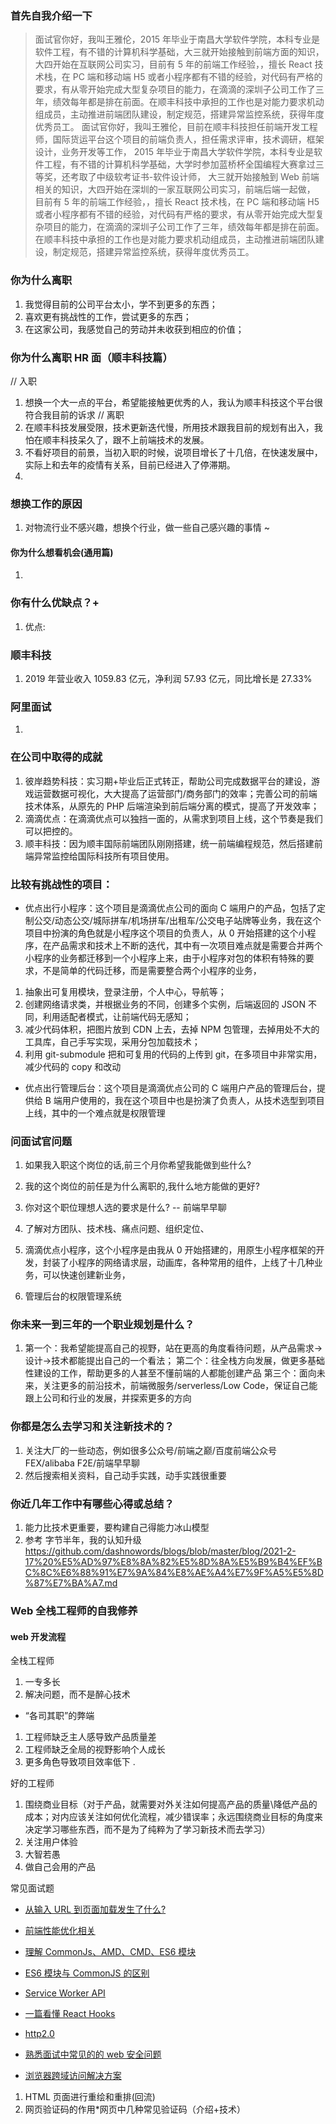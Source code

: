 ### 首先自我介绍一下

> 面试官你好，我叫王雅伦，2015 年毕业于南昌大学软件学院，本科专业是软件工程，有不错的计算机科学基础，大三就开始接触到前端方面的知识，大四开始在互联网公司实习，目前有 5 年的前端工作经验，，擅长 React 技术栈，在 PC 端和移动端 H5 或者小程序都有不错的经验，对代码有严格的要求，有从零开始完成大型复杂项目的能力，在滴滴的深圳子公司工作了三年，绩效每年都是排在前面。在顺丰科技中承担的工作也是对能力要求机动组成员，主动推进前端团队建设，制定规范，搭建异常监控系统，获得年度优秀员工。
> 面试官你好，我叫王雅伦，目前在顺丰科技担任前端开发工程师，国际货运平台这个项目的前端负责人，担任需求评审，技术调研，框架设计，业务开发等工作， 2015 年毕业于南昌大学软件学院，本科专业是软件工程，有不错的计算机科学基础，大学时参加蓝桥杯全国编程大赛拿过三等奖，还考取了中级软考证书-软件设计师， 大三就开始接触到 Web 前端相关的知识，大四开始在深圳的一家互联网公司实习，前端后端一起做， 目前有 5 年的前端工作经验，，擅长 React 技术栈，在 PC 端和移动端 H5 或者小程序都有不错的经验，对代码有严格的要求，有从零开始完成大型复杂项目的能力，在滴滴的深圳子公司工作了三年，绩效每年都是排在前面。在顺丰科技中承担的工作也是对能力要求机动组成员，主动推进前端团队建设，制定规范，搭建异常监控系统，获得年度优秀员工。

### 你为什么离职

1. 我觉得目前的公司平台太小，学不到更多的东西；
2. 喜欢更有挑战性的工作，尝试更多的东西；
3. 在这家公司，我感觉自己的劳动并未收获到相应的价值；

### 你为什么离职 HR 面（顺丰科技篇）

// 入职

1. 想换一个大一点的平台，希望能接触更优秀的人，我认为顺丰科技这个平台很符合我目前的诉求
   // 离职
1. 在顺丰科技发展受限，技术更新迭代慢，所用技术跟我目前的规划有出入，我怕在顺丰科技呆久了，跟不上前端技术的发展。
1. 不看好项目的前景，当初入职的时候，说项目增长了十几倍，在快速发展中，实际上和去年的疫情有关系，目前已经进入了停滞期。
1.

### 想换工作的原因

1. 对物流行业不感兴趣，想换个行业，做一些自己感兴趣的事情 ~

#### 你为什么想看机会(通用篇)

1.

### 你有什么优缺点？+

1. 优点:

### 顺丰科技

1. 2019 年营业收入 1059.83 亿元，净利润 57.93 亿元，同比增长是 27.33%

### 阿里面试

1.

### 在公司中取得的成就

1. 彼岸趋势科技：实习期+毕业后正式转正，帮助公司完成数据平台的建设，游戏运营数据可视化，大大提高了运营部门/商务部门的效率；完善公司的前端技术体系，从原先的 PHP 后端渲染到前后端分离的模式，提高了开发效率；
2. 滴滴优点：在滴滴优点可以独挡一面的，从需求到项目上线，这个节奏是我们可以把控的。
3. 顺丰科技：因为顺丰国际前端团队刚刚搭建，统一前端编程规范，然后搭建前端异常监控给国际科技所有项目使用。

### 比较有挑战性的项目：

- 优点出行小程序：这个项目是滴滴优点公司的面向 C 端用户的产品，包括了定制公交/动态公交/城际拼车/机场拼车/出租车/公交电子站牌等业务，我在这个项目中扮演的角色就是小程序这个项目的负责人，从 0 开始搭建的这个小程序，在产品需求和技术上不断的迭代，其中有一次项目难点就是需要合并两个小程序的业务都迁移到一个小程序上来，由于小程序对包的体积有特殊的要求，不是简单的代码迁移，而是需要整合两个小程序的业务，

1. 抽象出可复用模块，登录注册，个人中心，导航等；
2. 创建网络请求类，并根据业务的不同，创建多个实例，后端返回的 JSON 不同，利用适配者模式，让前端代码无感知；
3. 减少代码体积，把图片放到 CDN 上去，去掉 NPM 包管理，去掉用处不大的工具库，自己手写实现，采用分包加载技术；
4. 利用 git-submodule 把和可复用的代码的上传到 git，在多项目中非常实用，减少代码的 copy 和改动

- 优点出行管理后台：这个项目是滴滴优点公司的 C 端用户产品的管理后台，提供给 B 端用户使用的，我在这个项目中也是扮演了负责人，从技术选型到项目上线，其中的一个难点就是权限管理

### 问面试官问题

1. 如果我入职这个岗位的话,前三个月你希望我能做到些什么?
2. 我的这个岗位的前任是为什么离职的,我什么地方能做的更好?
3. 你对这个职位理想人选的要求是什么?
   -- 前端早早聊
4. 了解对方团队、技术栈、痛点问题、组织定位、

5. 滴滴优点小程序，这个小程序是由我从 0 开始搭建的，用原生小程序框架的开发，封装了小程序的网络请求层，动画库，各种常用的组件，上线了十几种业务，可以快速创建新业务，
6. 管理后台的权限管理系统

### 你未来一到三年的一个职业规划是什么？

1.  第一个：我希望能提高自己的视野，站在更高的角度看待问题，从产品需求->设计->技术都能提出自己的一个看法；
    第二个：往全栈方向发展，做更多基础性建设的工作，帮助更多的人甚至不懂前端的人都能创建产品
    第三个：面向未来，关注更多的前沿技术，前端微服务/serverless/Low Code，保证自己能跟上公司和行业的发展，并探索更多的方向

### 你都是怎么去学习和关注新技术的？

1. 关注大厂的一些动态，例如很多公众号/前端之巅/百度前端公众号 FEX/alibaba F2E/前端早早聊
2. 然后搜索相关资料，自己动手实践，动手实践很重要

### 你近几年工作中有哪些心得或总结？

1. 能力比技术更重要，要构建自己得能力冰山模型
2. 参考 字节半年，我的认知升级 https://github.com/dashnowords/blogs/blob/master/blog/2021-2-17%20%E5%AD%97%E8%8A%82%E5%8D%8A%E5%B9%B4%EF%BC%8C%E6%88%91%E7%9A%84%E8%AE%A4%E7%9F%A5%E5%8D%87%E7%BA%A7.md

### Web 全栈工程师的自我修养

#### web 开发流程

全栈工程师

1. 一专多长
2. 解决问题，而不是醉心技术

- “各司其职”的弊端

1. 工程师缺乏主人感导致产品质量差
2. 工程师缺乏全局的视野影响个人成长
3. 更多角色导致项目效率低下
   .

好的工程师

1. 围绕商业目标（对于产品，就需要对外关注如何提高产品的质量\降低产品的成本；对内应该关注如何优化流程，减少错误率；永远围绕商业目标的角度来决定学习哪些东西，而不是为了纯粹为了学习新技术而去学习）
2. 关注用户体验
3. 大智若愚
4. 做自己会用的产品

常见面试题

- [从输入 URL 到页面加载发生了什么?](https://blog.csdn.net/My_ben/article/details/100895868)

- [前端性能优化相关](https://segmentfault.com/a/1190000019185648)

- [理解 CommonJs、AMD、CMD、ES6 模块](https://www.jianshu.com/p/67ce52c93392)

- [ES6 模块与 CommonJS 的区别](https://www.jianshu.com/p/da97ec65d2a0)

- [Service Worker API](https://developer.mozilla.org/zh-CN/docs/Web/API/Service_Worker_API)
- [一篇看懂 React Hooks](https://zhuanlan.zhihu.com/p/50597236)
- [http2.0](https://segmentfault.com/a/1190000016656529?utm_source=tag-newest)

- [熟悉面试中常见的的 web 安全问题](https://segmentfault.com/a/1190000020683150)

- [浏览器跨域访问解决方案](https://www.haorooms.com/post/js_kuayu_service)

1. HTML 页面进行重绘和重排(回流)
2. 网页验证码的作用\*网页中几种常见验证码（介绍+技术）
